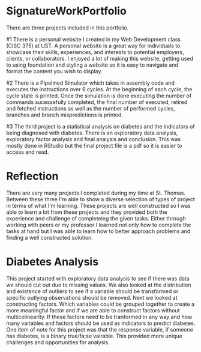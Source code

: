 # SignatureWorkPortfolio

There are three projects included in this portfolio. 

#1 There is a personal website I created in my Web Development class (CISC 375) at UST. A personal website is a great way for individuals to showcase their skills, experiences, and interests to potential employers, clients, or collaborators. I enjoyed a lot of making this website, getting used to using foundation and styling a website so it is easy to navigate and format the content you wish to display.

#2 There is a Pipelined Simulator which takes in assembly code and executes the instructions over 6 cycles. At the beginning of each cycle, the cycle state is printed. Once the simulation is done executing the number of commands sucessefully completed, the final number of executed, retired and fetched instructions as well as the number of performed cycles, branches and branch mispredictions is printed.

#3 The third project is a statistical analysis on diabetes and the indicators of being diagnosed with diabetes. There is an exploratory data analysis, exploratory factor analysis and final analysis and conclusion. This was mostly done in RStudio but the final project file is a pdf so it is easier to access and read.

# Reflection

There are very many projects I completed during my time at St. Thomas. Between these three I'm able to show a diverse selection of types of project in terms of what I'm learning. These projects are well constructed so I was able to learn a lot from these projects and they provided both the experience and challenge of completeing the given tasks. Either through working with peers or my professor I learned not only how to complete the tasks at hand but I was able to learn how to better approach problems and finding a well constructed solution.

# Diabetes Analysis

This project started with exploratory data analysis to see if there was data we should cut out due to missing values. We also looked at the distribution and existence of outliers to see if a variable should be transformed or specific outlying observations should be removed. Next we looked at constructing factors. Which variables could be grouped together to create a more meaningful factor and if we are able to construct factors without multicolinearity. If these factors need to be tranformed in any way and how many variables and factors should be used as indicators to predict diabetes. One item of note for this project was that the response variable, if someone has diabetes, is a binary true/fa;se vairable. This provided more unique challenges and opportunities for analysis.
